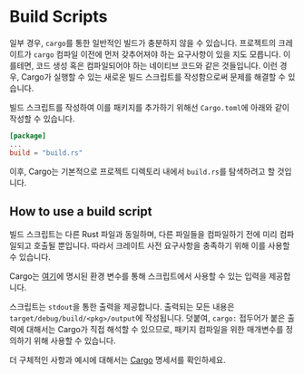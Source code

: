 # Build Scripts

일부 경우, `cargo`를 통한 일반적인 빌드가 충분하지 않을 수 있습니다. 프로젝트의 크레이트가 `cargo` 컴파일 이전에 먼저 갖추어져야 하는 요구사항이 있을 지도 모릅니다. 이를테면, 코드 생성 혹은 컴파일되어야 하는 네이티브 코드와 같은 것들입니다. 이런 경우, Cargo가 실행할 수 있는 새로운 빌드 스크립트를 작성함으로써 문제를 해결할 수 있습니다.

빌드 스크립트를 작성하여 이를 패키지를 추가하기 위해선 `Cargo.toml`에 아래와 같이 작성할 수 있습니다.

```toml
[package]
...
build = "build.rs"
```

이후, Cargo는 기본적으로 프로젝트 디렉토리 내에서 `build.rs`를 탐색하려고 할 것입니다.

## How to use a build script

빌드 스크립트는 다른 Rust 파일과 동일하며, 다른 파일들을 컴파일하기 전에 미리 컴파일되고 호출될 뿐입니다. 따라서 크레이트 사전 요구사항을 충족하기 위해 이를 사용할 수 있습니다.

Cargo는 [여기](https://doc.rust-lang.org/cargo/reference/environment-variables.html#environment-variables-cargo-sets-for-build-scripts)에 명시된 환경 변수를 통해 스크립트에서 사용할 수 있는 입력을 제공합니다.

스크립트는 `stdout`을 통한 출력을 제공합니다. 출력되는 모든 내용은 `target/debug/build/<pkg>/output`에 작성됩니다. 덧붙여, `cargo:` 접두어가 붙은 출력에 대해서는 Cargo가 직접 해석할 수 있으므로, 패키지 컴파일을 위한 매개변수를 정의하기 위해 사용할 수 있습니다.

더 구체적인 사항과 예시에 대해서는 [Cargo](https://doc.rust-lang.org/cargo/reference/build-scripts.html) 명세서를 확인하세요.